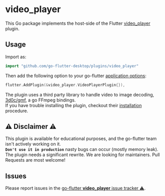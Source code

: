 # video_player

This Go package implements the host-side of the Flutter [video_player](https://github.com/flutter/plugins/tree/master/packages/video_player) plugin.

## Usage

Import as:

```go
import "github.com/go-flutter-desktop/plugins/video_player"
```

Then add the following option to your go-flutter [application options](https://github.com/go-flutter-desktop/go-flutter/wiki/Plugin-info):

```go
flutter.AddPlugin(&video_player.VideoPlayerPlugin{}),
```

The plugin uses a third party library to handle video to image decoding,
 [3d0c/gmf](https://github.com/3d0c/gmf), a go
FFmpeg bindings.  
If you have trouble installing the plugin, checkout their [installation](https://github.com/3d0c/gmf#installation) procedure.

## :warning: Disclaimer :warning:

This plugin is available for educational purposes, and the go-flutter team isn't
actively working on it.  
**`Don't use it in production`** nasty bugs can occur
(mostly memory leak).  
The plugin needs a significant rewrite. We are looking for maintainers. Pull Requests are most welcome!

## Issues

Please report issues in the [go-flutter **video_player** issue tracker :warning:](https://github.com/go-flutter-desktop/go-flutter/issues/134).
